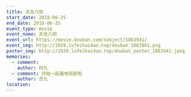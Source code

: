 ```yaml
---
title: 天龙八部
start_date: 2018-06-25
end_date: 2018-06-25
event_type: movie
event_name: 天龙八部
event_url: https://movie.douban.com/subject/1863941/
event_img: http://1929.lufeihaidao.top/douban_1863941.png
poster_img: http://1929.lufeihaidao.top/douban_poster_1863941.jpeg
memories:
  - comment: 
    author: 时九
  - comment: 开始一起看电视剧啦
    author: 念九
location: 
---
```

